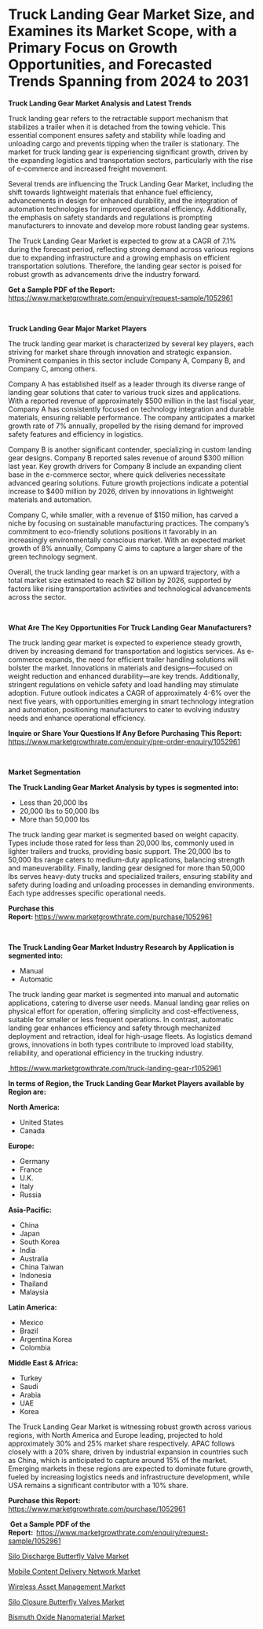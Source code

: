 <p><h1>Truck Landing Gear Market Size, and Examines its Market Scope, with a Primary Focus on Growth Opportunities, and Forecasted Trends Spanning from 2024 to 2031</h1></p><p><strong>Truck Landing Gear Market Analysis and Latest Trends</strong></p>
<p><p>Truck landing gear refers to the retractable support mechanism that stabilizes a trailer when it is detached from the towing vehicle. This essential component ensures safety and stability while loading and unloading cargo and prevents tipping when the trailer is stationary. The market for truck landing gear is experiencing significant growth, driven by the expanding logistics and transportation sectors, particularly with the rise of e-commerce and increased freight movement.</p><p>Several trends are influencing the Truck Landing Gear Market, including the shift towards lightweight materials that enhance fuel efficiency, advancements in design for enhanced durability, and the integration of automation technologies for improved operational efficiency. Additionally, the emphasis on safety standards and regulations is prompting manufacturers to innovate and develop more robust landing gear systems. </p><p>The Truck Landing Gear Market is expected to grow at a CAGR of 7.1% during the forecast period, reflecting strong demand across various regions due to expanding infrastructure and a growing emphasis on efficient transportation solutions. Therefore, the landing gear sector is poised for robust growth as advancements drive the industry forward.</p></p>
<p><strong>Get a Sample PDF of the Report:&nbsp;</strong> <a href="https://www.marketgrowthrate.com/enquiry/request-sample/1052961">https://www.marketgrowthrate.com/enquiry/request-sample/1052961</a></p>
<p>&nbsp;</p>
<p><strong>Truck Landing Gear Major Market Players</strong></p>
<p><p>The truck landing gear market is characterized by several key players, each striving for market share through innovation and strategic expansion. Prominent companies in this sector include Company A, Company B, and Company C, among others. </p><p>Company A has established itself as a leader through its diverse range of landing gear solutions that cater to various truck sizes and applications. With a reported revenue of approximately $500 million in the last fiscal year, Company A has consistently focused on technology integration and durable materials, ensuring reliable performance. The company anticipates a market growth rate of 7% annually, propelled by the rising demand for improved safety features and efficiency in logistics.</p><p>Company B is another significant contender, specializing in custom landing gear designs. Company B reported sales revenue of around $300 million last year. Key growth drivers for Company B include an expanding client base in the e-commerce sector, where quick deliveries necessitate advanced gearing solutions. Future growth projections indicate a potential increase to $400 million by 2026, driven by innovations in lightweight materials and automation.</p><p>Company C, while smaller, with a revenue of $150 million, has carved a niche by focusing on sustainable manufacturing practices. The company’s commitment to eco-friendly solutions positions it favorably in an increasingly environmentally conscious market. With an expected market growth of 8% annually, Company C aims to capture a larger share of the green technology segment.</p><p>Overall, the truck landing gear market is on an upward trajectory, with a total market size estimated to reach $2 billion by 2026, supported by factors like rising transportation activities and technological advancements across the sector.</p></p>
<p>&nbsp;</p>
<p><strong>What Are The Key Opportunities For Truck Landing Gear Manufacturers?</strong></p>
<p><p>The truck landing gear market is expected to experience steady growth, driven by increasing demand for transportation and logistics services. As e-commerce expands, the need for efficient trailer handling solutions will bolster the market. Innovations in materials and designs—focused on weight reduction and enhanced durability—are key trends. Additionally, stringent regulations on vehicle safety and load handling may stimulate adoption. Future outlook indicates a CAGR of approximately 4-6% over the next five years, with opportunities emerging in smart technology integration and automation, positioning manufacturers to cater to evolving industry needs and enhance operational efficiency.</p></p>
<p><strong>Inquire or Share Your Questions If Any Before Purchasing This Report:</strong> <a href="https://www.marketgrowthrate.com/enquiry/pre-order-enquiry/1052961">https://www.marketgrowthrate.com/enquiry/pre-order-enquiry/1052961</a></p>
<p>&nbsp;</p>
<p><strong>Market Segmentation</strong></p>
<p><strong>The Truck Landing Gear Market Analysis by types is segmented into:</strong></p>
<p><ul><li>Less than 20,000 lbs</li><li>20,000 lbs to 50,000 lbs</li><li>More than 50,000 lbs</li></ul></p>
<p><p>The truck landing gear market is segmented based on weight capacity. Types include those rated for less than 20,000 lbs, commonly used in lighter trailers and trucks, providing basic support. The 20,000 lbs to 50,000 lbs range caters to medium-duty applications, balancing strength and maneuverability. Finally, landing gear designed for more than 50,000 lbs serves heavy-duty trucks and specialized trailers, ensuring stability and safety during loading and unloading processes in demanding environments. Each type addresses specific operational needs.</p></p>
<p><strong>Purchase this Report:&nbsp;</strong><a href="https://www.marketgrowthrate.com/purchase/1052961">https://www.marketgrowthrate.com/purchase/1052961</a></p>
<p>&nbsp;</p>
<p><strong>The Truck Landing Gear Market Industry Research by Application is segmented into:</strong></p>
<p><ul><li>Manual</li><li>Automatic</li></ul></p>
<p><p>The truck landing gear market is segmented into manual and automatic applications, catering to diverse user needs. Manual landing gear relies on physical effort for operation, offering simplicity and cost-effectiveness, suitable for smaller or less frequent operations. In contrast, automatic landing gear enhances efficiency and safety through mechanized deployment and retraction, ideal for high-usage fleets. As logistics demand grows, innovations in both types contribute to improved load stability, reliability, and operational efficiency in the trucking industry.</p></p>
<p><a href="https://www.marketgrowthrate.com/truck-landing-gear-r1052961">&nbsp;https://www.marketgrowthrate.com/truck-landing-gear-r1052961</a></p>
<p><strong>In terms of Region, the Truck Landing Gear Market Players available by Region are:</strong></p>
<p>
    <p> <strong> North America: </strong>
        <ul>
            <li>United States</li>
            <li>Canada</li>
        </ul>
        </p> 
    <p> <strong> Europe: </strong>
        <ul>
            <li>Germany</li>
            <li>France</li>
            <li>U.K.</li>
            <li>Italy</li>
            <li>Russia</li>
        </ul>
        </p> 
    <p> <strong> Asia-Pacific: </strong>
        <ul>
            <li>China</li>
            <li>Japan</li>
            <li>South Korea</li>
            <li>India</li>
            <li>Australia</li>
            <li>China Taiwan</li>
            <li>Indonesia</li>
            <li>Thailand</li>
            <li>Malaysia</li>
        </ul>
        </p> 
    <p> <strong> Latin America: </strong>
        <ul>
            <li>Mexico</li>
            <li>Brazil</li>
            <li>Argentina Korea</li>
            <li>Colombia</li>
        </ul>
        </p> 
    <p> <strong> Middle East & Africa: </strong>
        <ul>
            <li>Turkey</li>
            <li>Saudi</li>
            <li>Arabia</li>
            <li>UAE</li>
            <li>Korea</li>
        </ul>
    </p>
    </p>
<p><p>The Truck Landing Gear Market is witnessing robust growth across various regions, with North America and Europe leading, projected to hold approximately 30% and 25% market share respectively. APAC follows closely with a 20% share, driven by industrial expansion in countries such as China, which is anticipated to capture around 15% of the market. Emerging markets in these regions are expected to dominate future growth, fueled by increasing logistics needs and infrastructure development, while USA remains a significant contributor with a 10% share.</p></p>
<p><strong>Purchase this Report: </strong><a href="https://www.marketgrowthrate.com/purchase/1052961">https://www.marketgrowthrate.com/purchase/1052961</a></p>
<p>&nbsp;<strong>Get a Sample PDF of the Report:&nbsp;&nbsp;</strong><a href="https://www.marketgrowthrate.com/enquiry/request-sample/1052961">https://www.marketgrowthrate.com/enquiry/request-sample/1052961</a></p>
<p><strong></strong></p>
<p><p><a href="https://issuu.com/reportprime-2/docs/silo-discharge-butterfly-valve-mark_e60a257f111f31">Silo Discharge Butterfly Valve Market</a></p><p><a href="https://www.linkedin.com/pulse/mobile-content-delivery-network-market-industry-landscape-growth-bih3e">Mobile Content Delivery Network Market</a></p><p><a href="https://www.linkedin.com/pulse/in-depth-analysis-global-wireless-asset-management-market-scope-fylfe">Wireless Asset Management Market</a></p><p><a href="https://issuu.com/reportprime-2/docs/silo-closure-butterfly-valves-marke_f6835952b97e7e">Silo Closure Butterfly Valves Market</a></p><p><a href="https://medium.com/@mm14022023/bismuth-oxide-nanomaterial-market-size-share-competitive-landscape-and-trend-analysis-report-by-be0b4e6b700f">Bismuth Oxide Nanomaterial Market</a></p></p>